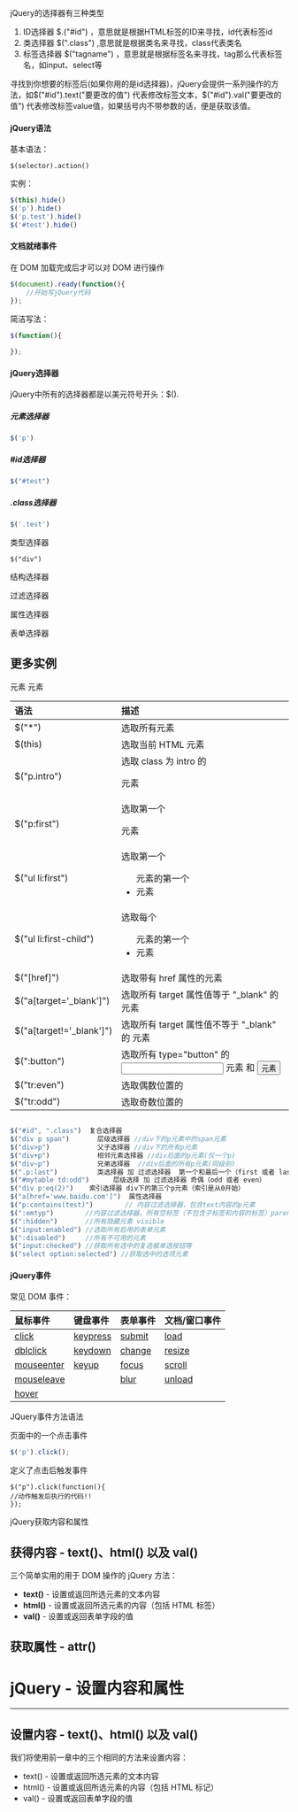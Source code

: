jQuery的选择器有三种类型

1. ID选择器 $.("#id") ，意思就是根据HTML标签的ID来寻找，id代表标签id
2. 类选择器 $(".class") ,意思就是根据类名来寻找，class代表类名
3. 标签选择器 $("tagname") ，意思就是根据标签名来寻找，tag那么代表标签名，如input、select等

寻找到你想要的标签后(如果你用的是id选择器)，jQuery会提供一系列操作的方法，如$("#id").text("要更改的值") 代表修改标签文本，$("#id").val("要更改的值") 代表修改标签value值，如果括号内不带参数的话，便是获取该值。

#### jQuery语法

基本语法：

```jquery
$(selector).action()

```

实例：

```javascript
$(this).hide()
$('p').hide()
$('p.test').hide()
$('#test').hide()
```

#### 文档就绪事件

 在 DOM 加载完成后才可以对 DOM 进行操作 

```javascript
$(document).ready(function(){
    //开始写jQuery代码
});
```

简洁写法：

```javascript
$(function(){
    
});
```

#### jQuery选择器

jQuery中所有的选择器都是以美元符号开头：$().

##### 元素选择器

```javascript
$('p')
```

##### #id选择器

```javascript
$("#test")
```

##### .class选择器

```javascript
$('.test')
```

类型选择器

```
$("div")
```

结构选择器

过滤选择器

属性选择器

表单选择器

## 更多实例

| 语法                     | 描述                                                    |
| :----------------------- | :------------------------------------------------------ |
| $("*")                   | 选取所有元素                                            |
| $(this)                  | 选取当前 HTML 元素                                      |
| $("p.intro")             | 选取 class 为 intro 的 <p> 元素                         |
| $("p:first")             | 选取第一个 <p> 元素                                     |
| $("ul li:first")         | 选取第一个 <ul> 元素的第一个 <li> 元素                  |
| $("ul li:first-child")   | 选取每个 <ul> 元素的第一个 <li> 元素                    |
| $("[href]")              | 选取带有 href 属性的元素                                |
| $("a[target='_blank']")  | 选取所有 target 属性值等于 "_blank" 的 <a> 元素         |
| $("a[target!='_blank']") | 选取所有 target 属性值不等于 "_blank" 的 <a> 元素       |
| $(":button")             | 选取所有 type="button" 的 <input> 元素 和 <button> 元素 |
| $("tr:even")             | 选取偶数位置的 <tr> 元素                                |
| $("tr:odd")              | 选取奇数位置的 <tr> 元素                                |

```javascript

$("#id", ".class")  复合选择器
$("div p span")       层级选择器 //div下的p元素中的span元素
$("div>p")            父子选择器 //div下的所有p元素
$("div+p")            相邻元素选择器 //div后面的p元素(仅一个p)
$("div~p")            兄弟选择器  //div后面的所有p元素(同级别)
$(".p:last")          类选择器 加 过滤选择器  第一个和最后一个（first 或者 last）
$("#mytable td:odd")      层级选择 加 过滤选择器 奇偶（odd 或者 even）
$("div p:eq(2)")    索引选择器 div下的第三个p元素（索引是从0开始）
$("a[href='www.baidu.com']")  属性选择器
$("p:contains(test)")        // 内容过滤选择器，包含text内容的p元素
$(":emtyp")        //内容过滤选择器，所有空标签（不包含子标签和内容的标签）parent 相反
$(":hidden")       //所有隐藏元素 visible 
$("input:enabled") //选取所有启用的表单元素
$(":disabled")     //所有不可用的元素
$("input:checked") //获取所有选中的复选框单选按钮等
$("select option:selected") //获取选中的选项元素
```

#### jQuery事件

常见 DOM 事件：

| 鼠标事件                                                     | 键盘事件                                                     | 表单事件                                                  | 文档/窗口事件                                             |
| :----------------------------------------------------------- | :----------------------------------------------------------- | :-------------------------------------------------------- | :-------------------------------------------------------- |
| [click](https://www.runoob.com/jquery/event-click.html)      | [keypress](https://www.runoob.com/jquery/event-keypress.html) | [submit](https://www.runoob.com/jquery/event-submit.html) | [load](https://www.runoob.com/jquery/event-load.html)     |
| [dblclick](https://www.runoob.com/jquery/event-dblclick.html) | [keydown](https://www.runoob.com/jquery/event-keydown.html)  | [change](https://www.runoob.com/jquery/event-change.html) | [resize](https://www.runoob.com/jquery/event-resize.html) |
| [mouseenter](https://www.runoob.com/jquery/event-mouseenter.html) | [keyup](https://www.runoob.com/jquery/event-keyup.html)      | [focus](https://www.runoob.com/jquery/event-focus.html)   | [scroll](https://www.runoob.com/jquery/event-scroll.html) |
| [mouseleave](https://www.runoob.com/jquery/event-mouseleave.html) |                                                              | [blur](https://www.runoob.com/jquery/event-blur.html)     | [unload](https://www.runoob.com/jquery/event-unload.html) |
| [hover](https://www.runoob.com/jquery/event-hover.html)      |                                                              |                                                           |                                                           |

JQuery事件方法语法

页面中的一个点击事件

```javascript
$('p').click();
```

定义了点击后触发事件

```javasc
$("p").click(function(){
//动作触发后执行的代码!!
});
```

jQuery获取内容和属性

## 获得内容 - text()、html() 以及 val()

三个简单实用的用于 DOM 操作的 jQuery 方法：

- **text()** - 设置或返回所选元素的文本内容
- **html()** - 设置或返回所选元素的内容（包括 HTML 标签）
- **val()** - 设置或返回表单字段的值

## 获取属性 - attr()



# jQuery - 设置内容和属性

------

## 设置内容 - text()、html() 以及 val()

我们将使用前一章中的三个相同的方法来设置内容：

- text() - 设置或返回所选元素的文本内容
- html() - 设置或返回所选元素的内容（包括 HTML 标记）
- val() - 设置或返回表单字段的值